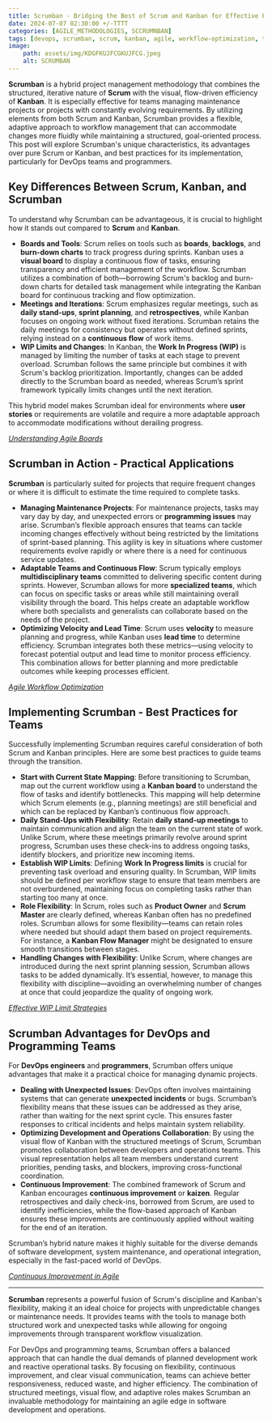 ```yaml
---
title: Scrumban - Bridging the Best of Scrum and Kanban for Effective Project Management 
date: 2024-07-07 02:30:00 +/-TTTT
categories: [AGILE_METHODOLOGIES, SCCRUMNBAN]
tags: [devops, scrumban, scrum, kanban, agile, workflow-optimization, team-roles, continuous-improvement]
image:
    path: assets/img/KDGFKUJFCGKUJFCG.jpeg
    alt: SCRUMBAN
---
```


**Scrumban** is a hybrid project management methodology that combines the structured, iterative nature of **Scrum** with the visual, flow-driven efficiency of **Kanban**. It is especially effective for teams managing maintenance projects or projects with constantly evolving requirements. By utilizing elements from both Scrum and Kanban, Scrumban provides a flexible, adaptive approach to workflow management that can accommodate changes more fluidly while maintaining a structured, goal-oriented process. This post will explore Scrumban's unique characteristics, its advantages over pure Scrum or Kanban, and best practices for its implementation, particularly for DevOps teams and programmers.

## Key Differences Between Scrum, Kanban, and Scrumban

To understand why Scrumban can be advantageous, it is crucial to highlight how it stands out compared to **Scrum** and **Kanban**.

- **Boards and Tools**: Scrum relies on tools such as **boards**, **backlogs**, and **burn-down charts** to track progress during sprints. Kanban uses a **visual board** to display a continuous flow of tasks, ensuring transparency and efficient management of the workflow. Scrumban utilizes a combination of both—borrowing Scrum's backlog and burn-down charts for detailed task management while integrating the Kanban board for continuous tracking and flow optimization.
- **Meetings and Iterations**: Scrum emphasizes regular meetings, such as **daily stand-ups**, **sprint planning**, and **retrospectives**, while Kanban focuses on ongoing work without fixed iterations. Scrumban retains the daily meetings for consistency but operates without defined sprints, relying instead on a **continuous flow** of work items.
- **WIP Limits and Changes**: In Kanban, the **Work In Progress (WIP)** is managed by limiting the number of tasks at each stage to prevent overload. Scrumban follows the same principle but combines it with Scrum's backlog prioritization. Importantly, changes can be added directly to the Scrumban board as needed, whereas Scrum’s sprint framework typically limits changes until the next iteration.

This hybrid model makes Scrumban ideal for environments where **user stories** or requirements are volatile and require a more adaptable approach to accommodate modifications without derailing progress.

*[Understanding Agile Boards](https://medium.com/@vabro/what-is-an-agile-board-a-comprehensive-guide-to-agile-workflow-management-a5299d4739a3)*

## Scrumban in Action - Practical Applications

**Scrumban** is particularly suited for projects that require frequent changes or where it is difficult to estimate the time required to complete tasks.

- **Managing Maintenance Projects**: For maintenance projects, tasks may vary day by day, and unexpected errors or **programming issues** may arise. Scrumban’s flexible approach ensures that teams can tackle incoming changes effectively without being restricted by the limitations of sprint-based planning. This agility is key in situations where customer requirements evolve rapidly or where there is a need for continuous service updates.
- **Adaptable Teams and Continuous Flow**: Scrum typically employs **multidisciplinary teams** committed to delivering specific content during sprints. However, Scrumban allows for more **specialized teams**, which can focus on specific tasks or areas while still maintaining overall visibility through the board. This helps create an adaptable workflow where both specialists and generalists can collaborate based on the needs of the project.
- **Optimizing Velocity and Lead Time**: Scrum uses **velocity** to measure planning and progress, while Kanban uses **lead time** to determine efficiency. Scrumban integrates both these metrics—using velocity to forecast potential output and lead time to monitor process efficiency. This combination allows for better planning and more predictable outcomes while keeping processes efficient.

*[Agile Workflow Optimization](https://clickup.com/blog/agile-workflow/)*

## Implementing Scrumban - Best Practices for Teams

Successfully implementing Scrumban requires careful consideration of both Scrum and Kanban principles. Here are some best practices to guide teams through the transition.

- **Start with Current State Mapping**: Before transitioning to Scrumban, map out the current workflow using a **Kanban board** to understand the flow of tasks and identify bottlenecks. This mapping will help determine which Scrum elements (e.g., planning meetings) are still beneficial and which can be replaced by Kanban’s continuous flow approach.
- **Daily Stand-Ups with Flexibility**: Retain **daily stand-up meetings** to maintain communication and align the team on the current state of work. Unlike Scrum, where these meetings primarily revolve around sprint progress, Scrumban uses these check-ins to address ongoing tasks, identify blockers, and prioritize new incoming items.
- **Establish WIP Limits**: Defining **Work In Progress limits** is crucial for preventing task overload and ensuring quality. In Scrumban, WIP limits should be defined per workflow stage to ensure that team members are not overburdened, maintaining focus on completing tasks rather than starting too many at once.
- **Role Flexibility**: In Scrum, roles such as **Product Owner** and **Scrum Master** are clearly defined, whereas Kanban often has no predefined roles. Scrumban allows for some flexibility—teams can retain roles where needed but should adapt them based on project requirements. For instance, a **Kanban Flow Manager** might be designated to ensure smooth transitions between stages.
- **Handling Changes with Flexibility**: Unlike Scrum, where changes are introduced during the next sprint planning session, Scrumban allows tasks to be added dynamically. It’s essential, however, to manage this flexibility with discipline—avoiding an overwhelming number of changes at once that could jeopardize the quality of ongoing work.

*[Effective WIP Limit Strategies](https://lucidspark.com/blog/limiting-WIP-for-agile-development#:~:text=Two%20factors%20to%20consider%20when,team%20size%20multiplied%20by%20two)*

## Scrumban Advantages for DevOps and Programming Teams

For **DevOps engineers** and **programmers**, Scrumban offers unique advantages that make it a practical choice for managing dynamic projects.

- **Dealing with Unexpected Issues**: DevOps often involves maintaining systems that can generate **unexpected incidents** or bugs. Scrumban’s flexibility means that these issues can be addressed as they arise, rather than waiting for the next sprint cycle. This ensures faster responses to critical incidents and helps maintain system reliability.
- **Optimizing Development and Operations Collaboration**: By using the visual flow of Kanban with the structured meetings of Scrum, Scrumban promotes collaboration between developers and operations teams. This visual representation helps all team members understand current priorities, pending tasks, and blockers, improving cross-functional coordination.
- **Continuous Improvement**: The combined framework of Scrum and Kanban encourages **continuous improvement** or **kaizen**. Regular retrospectives and daily check-ins, borrowed from Scrum, are used to identify inefficiencies, while the flow-based approach of Kanban ensures these improvements are continuously applied without waiting for the end of an iteration.

Scrumban’s hybrid nature makes it highly suitable for the diverse demands of software development, system maintenance, and operational integration, especially in the fast-paced world of DevOps.

*[Continuous Improvement in Agile](https://www.pmi.org/disciplined-agile/process/continuous-improvement/continuous-improvement-practices)*

---
**Scrumban** represents a powerful fusion of Scrum's discipline and Kanban's flexibility, making it an ideal choice for projects with unpredictable changes or maintenance needs. It provides teams with the tools to manage both structured work and unexpected tasks while allowing for ongoing improvements through transparent workflow visualization.

For DevOps and programming teams, Scrumban offers a balanced approach that can handle the dual demands of planned development work and reactive operational tasks. By focusing on flexibility, continuous improvement, and clear visual communication, teams can achieve better responsiveness, reduced waste, and higher efficiency. The combination of structured meetings, visual flow, and adaptive roles makes Scrumban an invaluable methodology for maintaining an agile edge in software development and operations.
